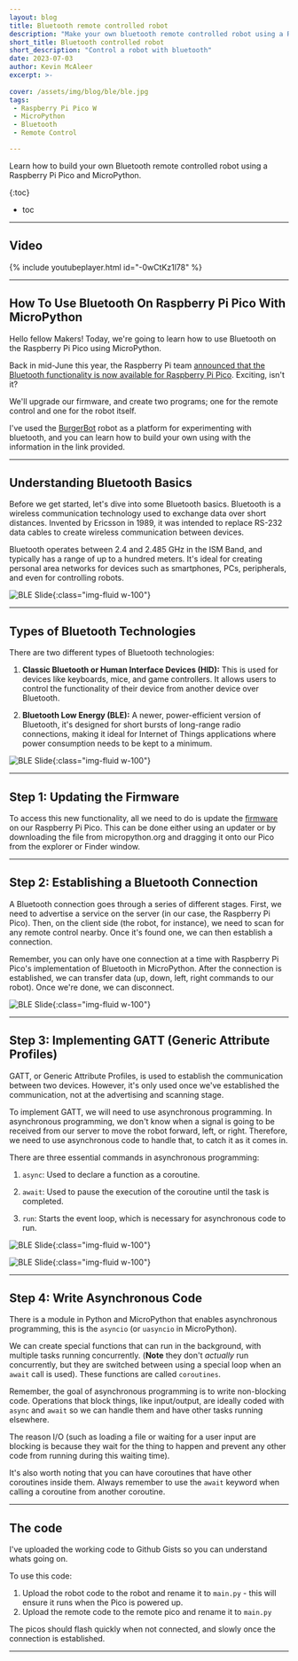 ```yaml
---
layout: blog
title: Bluetooth remote controlled robot
description: "Make your own bluetooth remote controlled robot using a Raspberry Pi Pico W and MicroPython"
short_title: Bluetooth controlled robot
short_description: "Control a robot with bluetooth"
date: 2023-07-03
author: Kevin McAleer
excerpt: >-
    
cover: /assets/img/blog/ble/ble.jpg
tags: 
 - Raspberry Pi Pico W
 - MicroPython
 - Bluetooth
 - Remote Control

---
```


Learn how to build your own Bluetooth remote controlled robot using a Raspberry Pi Pico and MicroPython.

{:toc}
* toc

---

## Video

{% include youtubeplayer.html id="-0wCtKz1l78" %}

---

## How To Use Bluetooth On Raspberry Pi Pico With MicroPython

Hello fellow Makers! Today, we're going to learn how to use Bluetooth on the Raspberry Pi Pico using MicroPython.

Back in mid-June this year, the Raspberry Pi team [announced that the Bluetooth functionality is now available for Raspberry Pi Pico](https://www.raspberrypi.com/news/new-functionality-bluetooth-for-pico-w/). Exciting, isn't it?

We'll upgrade our firmware, and create two programs; one for the remote control and one for the robot itself.

I've used the [BurgerBot](/burgerbot) robot as a platform for experimenting with bluetooth, and you can learn how to build your own using with the information in the link provided.

---

## Understanding Bluetooth Basics

Before we get started, let's dive into some Bluetooth basics. Bluetooth is a wireless communication technology used to exchange data over short distances. Invented by Ericsson in 1989, it was intended to replace RS-232 data cables to create wireless communication between devices.

Bluetooth operates between 2.4 and 2.485 GHz in the ISM Band, and typically has a range of up to a hundred meters. It's ideal for creating personal area networks for devices such as smartphones, PCs, peripherals, and even for controlling robots.

![BLE Slide](/assets/img/blog/ble/ble01.jpg){:class="img-fluid w-100"}

---

## Types of Bluetooth Technologies

There are two different types of Bluetooth technologies:

1. **Classic Bluetooth or Human Interface Devices (HID):** This is used for devices like keyboards, mice, and game controllers. It allows users to control the functionality of their device from another device over Bluetooth.

2. **Bluetooth Low Energy (BLE):** A newer, power-efficient version of Bluetooth, it's designed for short bursts of long-range radio connections, making it ideal for Internet of Things applications where power consumption needs to be kept to a minimum. 

![BLE Slide](/assets/img/blog/ble/ble02.jpg){:class="img-fluid w-100"}

---

## Step 1: Updating the Firmware

To access this new functionality, all we need to do is update the [firmware](https://github.com/pimoroni/pimoroni-pico/releases) on our Raspberry Pi Pico. This can be done either using an updater or by downloading the file from micropython.org and dragging it onto our Pico from the explorer or Finder window.

---

## Step 2: Establishing a Bluetooth Connection

A Bluetooth connection goes through a series of different stages. First, we need to advertise a service on the server (in our case, the Raspberry Pi Pico). Then, on the client side (the robot, for instance), we need to scan for any remote control nearby. Once it's found one, we can then establish a connection.

Remember, you can only have one connection at a time with Raspberry Pi Pico's implementation of Bluetooth in MicroPython. After the connection is established, we can transfer data (up, down, left, right commands to our robot). Once we're done, we can disconnect.

![BLE Slide](/assets/img/blog/ble/ble03.jpg){:class="img-fluid w-100"}

---

## Step 3: Implementing GATT (Generic Attribute Profiles)

GATT, or Generic Attribute Profiles, is used to establish the communication between two devices. However, it's only used once we've established the communication, not at the advertising and scanning stage.

To implement GATT, we will need to use asynchronous programming. In asynchronous programming, we don't know when a signal is going to be received from our server to move the robot forward, left, or right. Therefore, we need to use asynchronous code to handle that, to catch it as it comes in.

There are three essential commands in asynchronous programming:

1. `async`: Used to declare a function as a coroutine.

2. `await`: Used to pause the execution of the coroutine until the task is completed. 

3. `run`: Starts the event loop, which is necessary for asynchronous code to run.

![BLE Slide](/assets/img/blog/ble/ble04.jpg){:class="img-fluid w-100"}

![BLE Slide](/assets/img/blog/ble/ble05.jpg){:class="img-fluid w-100"}

---

## Step 4: Write Asynchronous Code

There is a module in Python and MicroPython that enables asynchronous programming, this is the `asyncio` (or `uasyncio` in MicroPython).

We can create special functions that can run in the background, with multiple tasks running concurrently. (**Note** they don't *actually* run concurrently, but they are switched between using a special loop when an `await` call is used). These functions are called `coroutines`.

Remember, the goal of asynchronous programming is to write non-blocking code. Operations that block things, like input/output, are ideally coded with `async` and `await` so we can handle them and have other tasks running elsewhere. 

The reason I/O (such as loading a file or waiting for a user input are blocking is because they wait for the thing to happen and prevent any other code from running during this waiting time).

It's also worth noting that you can have coroutines that have other coroutines inside them. Always remember to use the `await` keyword when calling a coroutine from another coroutine.

---

## The code

I've uploaded the working code to Github Gists so you can understand whats going on.

<script src="https://gist.github.com/kevinmcaleer/cb8026c14ecb2b5a22fba065eb11af8c.js"></script>

To use this code:

1. Upload the robot code to the robot and rename it to `main.py` - this will ensure it runs when the Pico is powered up.
2. Upload the remote code to the remote pico and rename it to `main.py`

The picos should flash quickly when not connected, and slowly once the connection is established.

---
